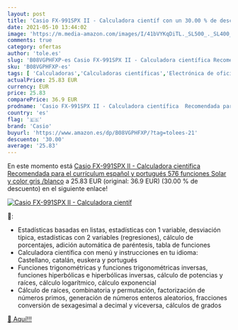 ```yaml
---
layout: post
title: 'Casio FX-991SPX II - Calculadora científ con un 30.00 % de descuento'
date: 2021-05-10 13:44:02
image: 'https://m.media-amazon.com/images/I/41bVYKqDiTL._SL500_._SL400_.jpg'
comments: true
category: ofertas
author: 'tole.es'
slug: 'B08VGPHFXP-es Casio FX-991SPX II - Calculadora científica Recomendada...'
sku: 'B08VGPHFXP-es'
tags: [ 'Calculadoras','Calculadoras científicas','Electrónica de oficina','Oficina y papelería','calculadora','casio', ]
actualPrice: 25.83 EUR
currency: EUR
price: 25.83
comparePrice: 36.9 EUR
prodname: 'Casio FX-991SPX II - Calculadora científica  Recomendada para el currículum español y portugués  576 funciones  Solar y color gris /blanco'
country: 'es'
flag: '🇪🇸'
brand: 'Casio'
buyurl: 'https://www.amazon.es/dp/B08VGPHFXP/?tag=tolees-21'
descuento: '30.00'
average: '25.83'
---
```


En este momento está [Casio FX-991SPX II - Calculadora científica  Recomendada para el currículum español y portugués  576 funciones  Solar y color gris /blanco](https://www.amazon.es/dp/B08VGPHFXP/?tag=tolees-21) a 25.83 EUR (original: 36.9 EUR) (30.00 %  de descuento) en el siguiente enlace!

[![Casio FX-991SPX II - Calculadora científ](https://m.media-amazon.com/images/I/41bVYKqDiTL._SL500_._SL400_.jpg)](https://www.amazon.es/dp/B08VGPHFXP/?tag=tolees-21)

🔎:

- Estadísticas basadas en listas, estadísticas con 1 variable, desviación típica, estadísticas con 2 variables (regresiones), cálculo de porcentajes, adición automática de paréntesis, tabla de funciones
- Calculadora científica con menú y instrucciones en tu idioma: Castellano, catalán, euskera y portugués
- Funciones trigonométricas y funciones trigonométricas inversas, funciones hiperbólicas e hiperbólicas inversas, cálculo de potencias y raíces, cálculo logarítmico, cálculo exponencial
- Cálculo de raíces, combinatoria y permutación, factorización de números primos, generación de números enteros aleatorios, fracciones conversión de sexagesimal a decimal y viceversa, cálculos de grados

[🛒 Aquí!!!](https://www.amazon.es/dp/B08VGPHFXP/?tag=tolees-21)
